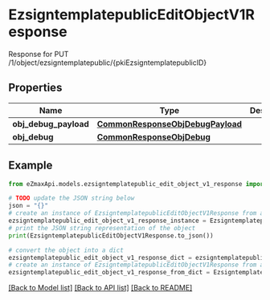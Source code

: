 # EzsigntemplatepublicEditObjectV1Response

Response for PUT /1/object/ezsigntemplatepublic/{pkiEzsigntemplatepublicID}

## Properties

Name | Type | Description | Notes
------------ | ------------- | ------------- | -------------
**obj_debug_payload** | [**CommonResponseObjDebugPayload**](CommonResponseObjDebugPayload.md) |  | 
**obj_debug** | [**CommonResponseObjDebug**](CommonResponseObjDebug.md) |  | [optional] 

## Example

```python
from eZmaxApi.models.ezsigntemplatepublic_edit_object_v1_response import EzsigntemplatepublicEditObjectV1Response

# TODO update the JSON string below
json = "{}"
# create an instance of EzsigntemplatepublicEditObjectV1Response from a JSON string
ezsigntemplatepublic_edit_object_v1_response_instance = EzsigntemplatepublicEditObjectV1Response.from_json(json)
# print the JSON string representation of the object
print(EzsigntemplatepublicEditObjectV1Response.to_json())

# convert the object into a dict
ezsigntemplatepublic_edit_object_v1_response_dict = ezsigntemplatepublic_edit_object_v1_response_instance.to_dict()
# create an instance of EzsigntemplatepublicEditObjectV1Response from a dict
ezsigntemplatepublic_edit_object_v1_response_from_dict = EzsigntemplatepublicEditObjectV1Response.from_dict(ezsigntemplatepublic_edit_object_v1_response_dict)
```
[[Back to Model list]](../README.md#documentation-for-models) [[Back to API list]](../README.md#documentation-for-api-endpoints) [[Back to README]](../README.md)


